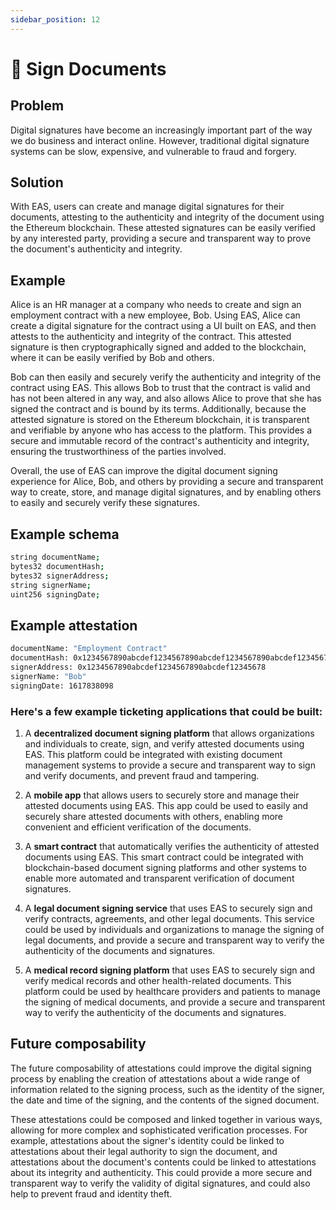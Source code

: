 ```yaml
---
sidebar_position: 12
---
```


#  📄 Sign Documents

## Problem
Digital signatures have become an increasingly important part of the way we do business and interact online. However, traditional digital signature systems can be slow, expensive, and vulnerable to fraud and forgery.

## Solution
With EAS, users can create and manage digital signatures for their documents, attesting to the authenticity and integrity of the document using the Ethereum blockchain. These attested signatures can be easily verified by any interested party, providing a secure and transparent way to prove the document's authenticity and integrity.

## Example
Alice is an HR manager at a company who needs to create and sign an employment contract with a new employee, Bob. Using EAS, Alice can create a digital signature for the contract using a UI built on EAS, and then attests to the authenticity and integrity of the contract. This attested signature is then cryptographically signed and added to the blockchain, where it can be easily verified by Bob and others.

Bob can then easily and securely verify the authenticity and integrity of the contract using EAS. This allows Bob to trust that the contract is valid and has not been altered in any way, and also allows Alice to prove that she has signed the contract and is bound by its terms. Additionally, because the attested signature is stored on the Ethereum blockchain, it is transparent and verifiable by anyone who has access to the platform. This provides a secure and immutable record of the contract's authenticity and integrity, ensuring the trustworthiness of the parties involved.

Overall, the use of EAS can improve the digital document signing experience for Alice, Bob, and others by providing a secure and transparent way to create, store, and manage digital signatures, and by enabling others to easily and securely verify these signatures. 

## Example schema
``` bash
string documentName;
bytes32 documentHash;
bytes32 signerAddress;
string signerName;
uint256 signingDate;

```

## Example attestation
```bash 
documentName: "Employment Contract"
documentHash: 0x1234567890abcdef1234567890abcdef1234567890abcdef1234567890abcdef
signerAddress: 0x1234567890abcdef1234567890abcdef12345678
signerName: "Bob"
signingDate: 1617838098
```


### Here's a few example ticketing applications that could be built:
1. A **decentralized document signing platform** that allows organizations and individuals to create, sign, and verify attested documents using EAS. This platform could be integrated with existing document management systems to provide a secure and transparent way to sign and verify documents, and prevent fraud and tampering.

2. A **mobile app** that allows users to securely store and manage their attested documents using EAS. This app could be used to easily and securely share attested documents with others, enabling more convenient and efficient verification of the documents.

3. A **smart contract** that automatically verifies the authenticity of attested documents using EAS. This smart contract could be integrated with blockchain-based document signing platforms and other systems to enable more automated and transparent verification of document signatures.

4. A **legal document signing service** that uses EAS to securely sign and verify contracts, agreements, and other legal documents. This service could be used by individuals and organizations to manage the signing of legal documents, and provide a secure and transparent way to verify the authenticity of the documents and signatures.

5. A **medical record signing platform** that uses EAS to securely sign and verify medical records and other health-related documents. This platform could be used by healthcare providers and patients to manage the signing of medical documents, and provide a secure and transparent way to verify the authenticity of the documents and signatures.

## Future composability
The future composability of attestations could improve the digital signing process by enabling the creation of attestations about a wide range of information related to the signing process, such as the identity of the signer, the date and time of the signing, and the contents of the signed document. 

These attestations could be composed and linked together in various ways, allowing for more complex and sophisticated verification processes. For example, attestations about the signer's identity could be linked to attestations about their legal authority to sign the document, and attestations about the document's contents could be linked to attestations about its integrity and authenticity. This could provide a more secure and transparent way to verify the validity of digital signatures, and could also help to prevent fraud and identity theft.